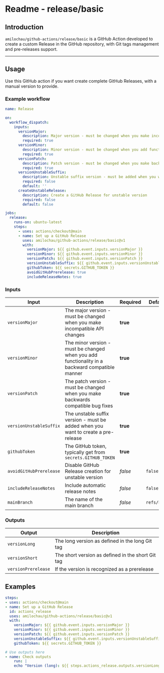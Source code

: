 # Readme - release/basic

## Introduction

`amilochau/github-actions/release/basic` is a GitHub Action developed to create a custom Release in the GitHub repository, with Git tags management and pre-releases support.

---

## Usage

Use this GitHub action if you want create complete GitHub Releases, with a manual version to provide.

### Example workflow

```yaml
name: Release

on:
  workflow_dispatch:
    inputs:
      versionMajor:
        description: Major version - must be changed when you make incompatible API changes
        required: true
      versionMinor:
        description: Minor version - must be changed when you add functionality in a backward compatible manner
        required: true
      versionPatch:
        description: Patch version - must be changed when you make backwards compatible bug fixes
        required: true
      versionUnstableSuffix:
        description: Unstable suffix version - must be added when you want to create a pre-release
        required: false
        default: ''
      createUnstableRelease:
        description: Create a GitHub Release for unstable version
        required: false
        default: false

jobs:
  release:
    runs-on: ubuntu-latest
    steps:
      - uses: actions/checkout@main
      - name: Set up a GitHub Release
        uses: amilochau/github-actions/release/basic@v1
        with:
          versionMajor: ${{ github.event.inputs.versionMajor }}
          versionMinor: ${{ github.event.inputs.versionMinor }}
          versionPatch: ${{ github.event.inputs.versionPatch }}
          versionUnstableSuffix: ${{ github.event.inputs.versionUnstableSuffix }}
          githubToken: ${{ secrets.GITHUB_TOKEN }}
          avoidGitHubPrerelease: true
          includeReleaseNotes: true
```

### Inputs

| Input | Description | Required | Default value |
| ----- | ----------- | -------- | ------------- |
| `versionMajor` | The major version - must be changed when you make incompatible API changes | **true** |
| `versionMinor` | The minor version - must be changed when you add functionality in a backward compatible manner | **true** |
| `versionPatch` | The patch version - must be changed when you make backwards compatible bug fixes | **true** |
| `versionUnstableSuffix` | The unstable suffix version - must be added when you want to create a pre-release | **true** |
| `githubToken` | The GitHub token, typically get from `secrets.GITHUB_TOKEN` | **true** |
| `avoidGitHubPrerelease` | Disable GitHub Release creation for unstable version | *false* | `false` |
| `includeReleaseNotes` | Include automatic release notes |  *false* | `false` |
| `mainBranch` | The name of the main branch | *false* | `refs/heads/main` |

### Outputs

| Output | Description |
| ------ | ----------- |
| `versionLong` | The long version as defined in the long Git tag |
| `versionShort` | The short version as defined in the short Git tag |
| `versionPrerelease` | If the version is recognized as a prerelease |

## Examples

```yaml
steps:
- uses: actions/checkout@main
- name: Set up a GitHub Release
  id: actions_release
  uses: amilochau/github-actions/release/basic@v1
  with:
    versionMajor: ${{ github.event.inputs.versionMajor }}
    versionMinor: ${{ github.event.inputs.versionMinor }}
    versionPatch: ${{ github.event.inputs.versionPatch }}
    versionUnstableSuffix: ${{ github.event.inputs.versionUnstableSuffix }}
    githubToken: ${{ secrets.GITHUB_TOKEN }}

# Use outputs here 
- name: Check outputs
    run: |
    echo "Version (long): ${{ steps.actions_release.outputs.versionLong }}"
```
